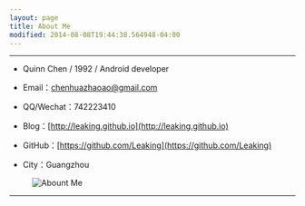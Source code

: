 ```yaml
---
layout: page
title: About Me
modified: 2014-08-08T19:44:38.564948-04:00
---
```


---

 - Quinn Chen / 1992 / Android developer

 - Email：chenhuazhaoao@gmail.com

 - QQ/Wechat：742223410

 - Blog：[http://leaking.github.io](http://leaking.github.io)

 - GitHub：[https://github.com/Leaking](https://github.com/Leaking)

 - City：Guangzhou


<figure >
  <img src="{{ site.url }}/images/aboutme.jpg" alt="Abount Me">
  <figcaption></figcaption>
</figure>

---







